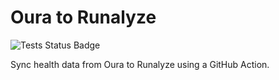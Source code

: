 # Oura to Runalyze

![Tests Status Badge](https://github.com/lildude/oura-to-runalyze/workflows/Tests/badge.svg)

Sync health data from Oura to Runalyze using a GitHub Action.